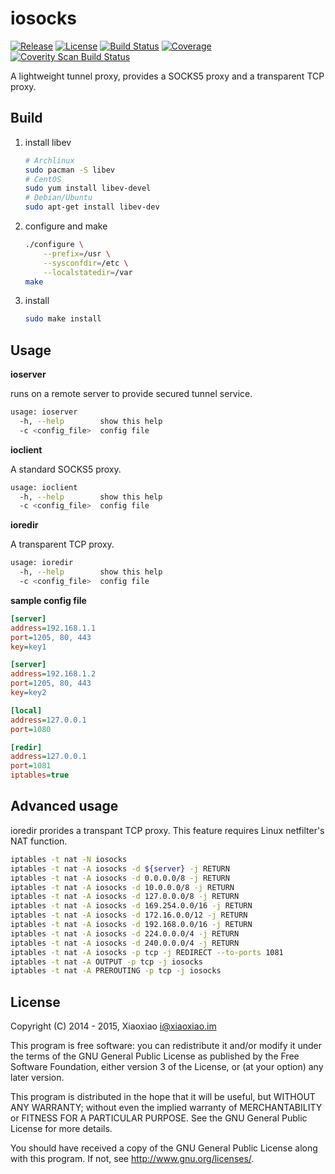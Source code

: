 # iosocks #

[![Release](https://img.shields.io/github/release/XiaoxiaoPu/iosocks.svg?style=flat)](https://github.com/XiaoxiaoPu/iosocks/releases/latest)
[![License](https://img.shields.io/badge/license-GPL%203-blue.svg?style=flat)](http://www.gnu.org/licenses/gpl.html)
[![Build Status](https://travis-ci.org/XiaoxiaoPu/iosocks.svg?branch=master)](https://travis-ci.org/XiaoxiaoPu/iosocks)
[![Coverage](https://jenkins.xiaoxiao.im/job/iosocks/ws/.coverage.svg)](https://jenkins.xiaoxiao.im/job/iosocks/ws/src/index.html)
[![Coverity Scan Build Status](https://scan.coverity.com/projects/3948/badge.svg)](https://scan.coverity.com/projects/3948)

A lightweight tunnel proxy, provides a SOCKS5 proxy and a transparent TCP proxy.

## Build ##

1. install libev

	```bash
	# Archlinux
	sudo pacman -S libev
	# CentOS
	sudo yum install libev-devel
	# Debian/Ubuntu
	sudo apt-get install libev-dev
	```

2. configure and make

	```bash
	./configure \
	    --prefix=/usr \
	    --sysconfdir=/etc \
	    --localstatedir=/var
	make
	```

3. install

	```bash
	sudo make install
	```

## Usage ##

**ioserver**

runs on a remote server to provide secured tunnel service.

```bash
usage: ioserver
  -h, --help        show this help
  -c <config_file>  config file
```

**ioclient**

A standard SOCKS5 proxy.

```bash
usage: ioclient
  -h, --help        show this help
  -c <config_file>  config file
```

**ioredir**

A transparent TCP proxy.

```bash
usage: ioredir
  -h, --help        show this help
  -c <config_file>  config file
```

**sample config file**

```ini
[server]
address=192.168.1.1
port=1205, 80, 443
key=key1

[server]
address=192.168.1.2
port=1205, 80, 443
key=key2

[local]
address=127.0.0.1
port=1080

[redir]
address=127.0.0.1
port=1081
iptables=true
```

## Advanced usage ##

ioredir prorides a transpant TCP proxy. This feature requires Linux netfilter's NAT function.

```bash
iptables -t nat -N iosocks
iptables -t nat -A iosocks -d ${server} -j RETURN
iptables -t nat -A iosocks -d 0.0.0.0/8 -j RETURN
iptables -t nat -A iosocks -d 10.0.0.0/8 -j RETURN
iptables -t nat -A iosocks -d 127.0.0.0/8 -j RETURN
iptables -t nat -A iosocks -d 169.254.0.0/16 -j RETURN
iptables -t nat -A iosocks -d 172.16.0.0/12 -j RETURN
iptables -t nat -A iosocks -d 192.168.0.0/16 -j RETURN
iptables -t nat -A iosocks -d 224.0.0.0/4 -j RETURN
iptables -t nat -A iosocks -d 240.0.0.0/4 -j RETURN
iptables -t nat -A iosocks -p tcp -j REDIRECT --to-ports 1081
iptables -t nat -A OUTPUT -p tcp -j iosocks
iptables -t nat -A PREROUTING -p tcp -j iosocks
```

## License ##

Copyright (C) 2014 - 2015, Xiaoxiao <i@xiaoxiao.im>

This program is free software: you can redistribute it and/or modify
it under the terms of the GNU General Public License as published by
the Free Software Foundation, either version 3 of the License, or
(at your option) any later version.

This program is distributed in the hope that it will be useful,
but WITHOUT ANY WARRANTY; without even the implied warranty of
MERCHANTABILITY or FITNESS FOR A PARTICULAR PURPOSE.  See the
GNU General Public License for more details.

You should have received a copy of the GNU General Public License
along with this program. If not, see <http://www.gnu.org/licenses/>.
